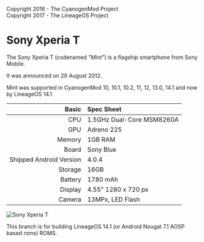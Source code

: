 Copyright 2016 - The CyanogenMod Project  
Copyright 2017 - The LineageOS Project  

Sony Xperia T
=============

The Sony Xperia T (codenamed _"Mint"_) is a flagship smartphone from Sony Mobile.

It was announced on 29 August 2012.

Mint was supported in CyanogenMod 10, 10.1, 10.2, 11, 12, 13.0, 14.1 and now by LineageOS 14.1

Basic   | Spec Sheet
-------:|:-------------------------
CPU     | 1.5GHz Dual-Core MSM8260A
GPU     | Adreno 225
Memory  | 1GB RAM
Board   | Sony Blue
Shipped Android Version | 4.0.4
Storage | 16GB
Battery | 1780 mAh
Display | 4.55" 1280 x 720 px
Camera  | 13MPx, LED Flash

![Sony Xperia T](http://cdn2.gsmarena.com/vv/pics/sony/sony-xperia-t.jpg "Sony Xperia T in black and in white")

This branch is for building LineageOS 14.1 (or Android Nougat 7.1 AOSP based roms) ROMS.
